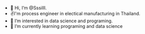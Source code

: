 - 👋 Hi, I’m @Sssilll.
- ✌️I'm process engineer in electical manufacturing in Thailand. 
- 👀 I’m interested in data science and programing.
- 🌱 I’m currently learning programing and data science 
<!---
Sssilll/Sssilll is a ✨ special ✨ repository because its `README.md` (this file) appears on your GitHub profile.
You can click the Preview link to take a look at your changes.
--->
